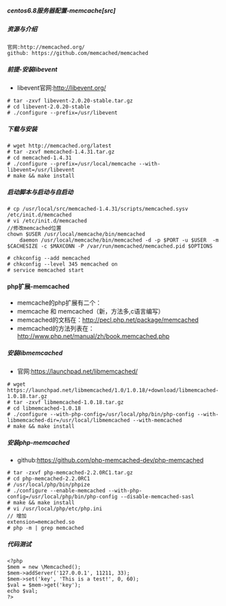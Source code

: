 ##### centos6.8服务器配置-memcache[src]

##### 资源与介绍

```
官网:http://memcached.org/
github: https://github.com/memcached/memcached
```

##### 前提-安装libevent

- libevent官网:http://libevent.org/

```
# tar -zxvf libevent-2.0.20-stable.tar.gz 
# cd libevent-2.0.20-stable
# ./configure --prefix=/usr/libevent

```

##### 下载与安装

```
# wget http://memcached.org/latest
# tar -zxvf memcached-1.4.31.tar.gz
# cd memcached-1.4.31
# ./configure --prefix=/usr/local/memcache --with-libevent=/usr/libevent
# make && make install
```

##### 启动脚本与启动与自启动
```
# cp /usr/local/src/memcached-1.4.31/scripts/memcached.sysv /etc/init.d/memcached
# vi /etc/init.d/memcached
//修改memcached位置
chown $USER /usr/local/memcache/bin/memcached  
    daemon /usr/local/memcache/bin/memcached -d -p $PORT -u $USER  -m $CACHESIZE -c $MAXCONN -P /var/run/memcached/memcached.pid $OPTIONS  

# chkconfig --add memcached
# chkconfig --level 345 memcached on
# service memcached start
```

#### php扩展-memcached

- memcache的php扩展有二个：
- memcache 和 memcached（新，方法多,c语言编写）
- memcached的文档在：http://pecl.php.net/package/memcached
- memcached的方法列表在：http://www.php.net/manual/zh/book.memcached.php


##### 安装libmemcached
- 官网:https://launchpad.net/libmemcached/
```
# wget https://launchpad.net/libmemcached/1.0/1.0.18/+download/libmemcached-1.0.18.tar.gz
# tar -zxvf libmemcached-1.0.18.tar.gz 
# cd libmemcached-1.0.18
# ./configure --with-php-config=/usr/local/php/bin/php-config --with-libmemcached-dir=/usr/local/libmemcached --with-memcached
# make && make install
```

##### 安装php-memcached

- github:https://github.com/php-memcached-dev/php-memcached
```
# tar -zxvf php-memcached-2.2.0RC1.tar.gz 
# cd php-memcached-2.2.0RC1
# /usr/local/php/bin/phpize
# ./configure --enable-memcached --with-php-config=/usr/local/php/bin/php-config --disable-memcached-sasl
# make && make install
# vi /usr/local/php/etc/php.ini 
// 增加
extension=memcached.so
# php -m | grep memcached
```

##### 代码测试

```
<?php
$mem = new \Memcached();
$mem->addServer('127.0.0.1', 11211, 33);
$mem->set('key', 'This is a test!', 0, 60);
$val = $mem->get('key');
echo $val;
?>

```
